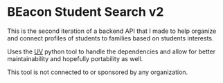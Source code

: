 # BEacon Student Search v2

This is the second iteration of a backend API that I made to help organize and connect profiles of students to families based on students interests.

Uses the [UV](https://docs.astral.sh/uv/) python tool to handle the dependencies and allow for better maintainability and hopefully portability as well.

This tool is not connected to or sponsored by any organization. 